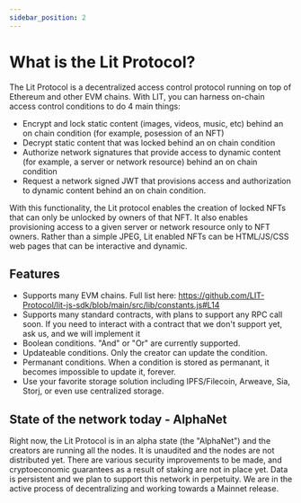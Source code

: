 ```yaml
---
sidebar_position: 2
---
```


# What is the Lit Protocol?

The Lit Protocol is a decentralized access control protocol running on top of Ethereum and other EVM chains. With LIT, you can harness on-chain access control conditions to do 4 main things:

- Encrypt and lock static content (images, videos, music, etc) behind an on chain condition (for example, posession of an NFT)
- Decrypt static content that was locked behind an on chain condition
- Authorize network signatures that provide access to dynamic content (for example, a server or network resource) behind an on chain condition
- Request a network signed JWT that provisions access and authorization to dynamic content behind an on chain condition.

With this functionality, the Lit protocol enables the creation of locked NFTs that can only be unlocked by owners of that NFT. It also enables provisioning access to a given server or network resource only to NFT owners. Rather than a simple JPEG, Lit enabled NFTs can be HTML/JS/CSS web pages that can be interactive and dynamic.

## Features

- Supports many EVM chains. Full list here: https://github.com/LIT-Protocol/lit-js-sdk/blob/main/src/lib/constants.js#L14
- Supports many standard contracts, with plans to support any RPC call soon. If you need to interact with a contract that we don't support yet, ask us, and we will implement it
- Boolean conditions. "And" or "Or" are currently supported.
- Updateable conditions. Only the creator can update the condition.
- Permanant conditions. When a condition is stored as permanant, it becomes impossible to update it, forever.
- Use your favorite storage solution including IPFS/Filecoin, Arweave, Sia, Storj, or even use centralized storage.

## State of the network today - AlphaNet

Right now, the Lit Protocol is in an alpha state (the "AlphaNet") and the creators are running all the nodes. It is unaudited and the nodes are not distributed yet. There are various security improvements to be made, and cryptoeconomic guarantees as a result of staking are not in place yet. Data is persistent and we plan to support this network in perpetuity. We are in the active process of decentralizing and working towards a Mainnet release.
